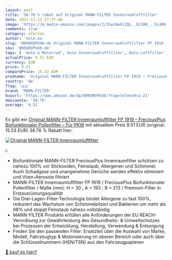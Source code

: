 ```yaml
---
layout: post
title: '38.76 % rabat auf Original MANN-FILTER Innenraumluftfilter'
date: 2021-11-11 17:37:46
image: 'https://m.media-amazon.com/images/I/31wzAwhlZQL._SL500_._SL400_.jpg'
comments: true
category: ofertas
author: 'tole.es'
slug: 'B00URDPU46-de Original MANN-FILTER Innenraumluftfilter FP 1919 –...'
sku: 'B00URDPU46-de'
tags: [ 'Auto & Motorrad','Auto-Innenraumluftfilter','Auto-Luftfilter','Ersatz-, Tuning- & Verschleißteile','Filter für Autos','mann-filter', ]
actualPrice: 9.51 EUR
currency: EUR
price: 9.51
comparePrice: 15.53 EUR
prodname: 'Original MANN-FILTER Innenraumluftfilter FP 1919 – FreciousPlus Biofunktionaler Pollenfilter – Für PKW'
country: 'de'
flag: '🇩🇪'
brand: 'MANN-FILTER'
buyurl: 'https://www.amazon.de/dp/B00URDPU46/?tag=tolees0ca-21'
descuento: '38.76'
average: '9.51'
---
```


Es gibt ein [Original MANN-FILTER Innenraumluftfilter FP 1919 – FreciousPlus Biofunktionaler Pollenfilter – Für PKW](https://www.amazon.de/dp/B00URDPU46/?tag=tolees0ca-21) mit aktuellem Preis 9.51 EUR (original: 15.53 EUR) 38.76 % Rabatt hier:

[![Original MANN-FILTER Innenraumluftfilter](https://m.media-amazon.com/images/I/31wzAwhlZQL._SL500_._SL400_.jpg)](https://www.amazon.de/dp/B00URDPU46/?tag=tolees0ca-21)

ℹ️:

- Biofunktionale MANN-FILTER FreciousPlus Innenraumfilter schützen zu nahezu 100% vor Stickoxiden, Feinstaub, Allergenen und Schimmel. Auch Schadgase und unangenehme Gerüche werden effektiv eliminiert und Viren-Aerosole filtriert
- MANN-FILTER Innenraumluftfilter FP 1919 / FreciousPlus Biofunktionaler Pollenfilter / Maße (mm): H = 30 ; A = 193 ; B = 213 / Premium-Filter in Erstausrüstungsqualität
- Die Drei-Lagen-Filter-Technologie bindet Allergene zu fast 100%, reduziert das Wachstum von Schimmelpilzen und Bakterien um mehr als 98% und stoppt Feinstaub nahezu vollständig
- MANN-FILTER Produkte erfüllen alle Anforderungen der EU REACH-Verordnung zur Gewährleistung des Gesundheits- & Umweltschutzes bei Prozessen der Entwicklung, Herstellung, Verwendung & Entsorgung
- Finden Sie den passenden Filter: Ersatzteil über die Auswahl von Marke, Modell, Fahrzeugtyp & Motorisierung im oberen Bereich oder auch über die Schlüsselnummern (HSN/TSN) aus den Fahrzeugpapieren

[🛒 kauf es hier!!](https://www.amazon.de/dp/B00URDPU46/?tag=tolees0ca-21)

